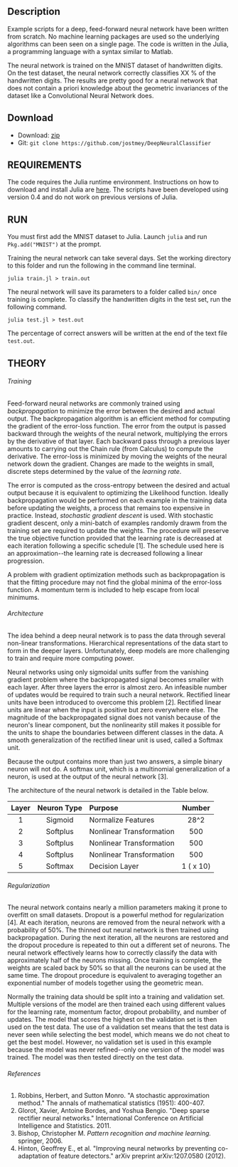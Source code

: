 ## Description

Example scripts for a deep, feed-forward neural network have been written from scratch. No machine learning packages are used so the underlying algorithms can been seen on a single page. The code is written in the Julia, a programming language with a syntax similar to Matlab.

The neural network is trained on the MNIST dataset of handwritten digits. On the test dataset, the neural network correctly classifies XX % of the handwritten digits. The results are pretty good for a neural network that does not contain a priori knowledge about the geometric invariances of the dataset like a Convolutional Neural Network does.

## Download

* Download: [zip](https://github.com/jostmey/DeepNeuralClassifieer/zipball/master)
* Git: `git clone https://github.com/jostmey/DeepNeuralClassifier`

## REQUIREMENTS

The code requires the Julia runtime environment. Instructions on how to download and install Julia are [here](http://julialang.org/). The scripts have been developed using version 0.4 and do not work on previous versions of Julia.

## RUN

You must first add the MNIST dataset to Julia. Launch `julia` and run `Pkg.add("MNIST")` at the prompt.

Training the neural network can take several days. Set the working directory to this folder and run the following in the command line terminal.

`julia train.jl > train.out`

The neural network will save its parameters to a folder called `bin/` once training is complete. To classify the handwritten digits in the test set, run the following command.

`julia test.jl > test.out`

The percentage of correct answers will be written at the end of the text file `test.out`.

## THEORY

###### Training

Feed-forward neural networks are commonly trained using *backpropagation* to minimize the error between the desired and actual output. The backpropagation algorithm is an efficient method for computing the gradient of the error-loss function. The error from the output is passed backward through the weights of the neural network, multiplying the errors by the derivative of that layer. Each backward pass through a previous layer amounts to carrying out the Chain rule (from Calculus) to compute the derivative. The error-loss is minimized by moving the weights of the neural network down the gradient. Changes are made to the weights in small, discrete steps determined by the value of the *learning rate*.

The error is computed as the cross-entropy between the desired and actual output because it is equivalent to optimizing the Likelihood function. Ideally backpropagation would be performed on each example in the training data before updating the weights, a process that remains too expensive in practice. Instead, *stochastic gradient descent* is used. With stochastic gradient descent, only a mini-batch of examples randomly drawm from the training set are required to update the weights. The procedure will preserve the true objective function provided that the learning rate is decreased at each iteration following a specific schedule [1]. The schedule used here is an approximation--the learning rate is decreased following a linear progression.

A problem with gradient optimization methods such as backpropagation is that the fitting procedure may not find the global minima of the error-loss function. A momentum term is included to help escape from local minimums.

###### Architecture

The idea behind a deep neural network is to pass the data through several non-linear transformations. Hierarchical representations of the data start to form in the deeper layers. Unfortunately, deep models are more challenging to train and require more computing power.

Neural networks using only sigmoidal units suffer from the vanishing gradient problem where the backpropagated signal becomes smaller with each layer. After three layers the error is almost zero. An infeasible number of updates would be required to train such a neural network. Rectified linear units have been introduced to overcome this problem [2]. Rectified linear units are linear when the input is positive but zero everywhere else. The magnitude of the backpropagated signal does not vanish because of the neuron's linear component, but the nonlinearity still makes it possible for the units to shape the boundaries between different classes in the data. A smooth generalization of the rectified linear unit is used, called a Softmax unit.

Because the output contains more than just two answers, a simple binary neuron will not do. A softmax unit, which is a multinomial generalization of a neuron, is used at the output of the neural network [3].

The architecture of the neural network is detailed in the Table below.

| Layer | Neuron Type | Purpose                  | Number    |
| :----:|:-----------:|:-------------------------|:---------:|
| 1     | Sigmoid     | Normalize Features       | 28^2      |
| 2     | Softplus    | Nonlinear Transformation | 500       |
| 3     | Softplus    | Nonlinear Transformation | 500       |
| 4     | Softplus    | Nonlinear Transformation | 500       |
| 5     | Softmax     | Decision Layer           | 1 ( x 10) |

###### Regularization

The neural network contains nearly a million parameters making it prone to overfitt on small datasets. Dropout is a powerful method for regularization [4]. At each iteration, neurons are removed from the neural network with a probability of 50%. The thinned out neural network is then trained using backpropagation. During the next iteration, all the neurons are restored and the dropout procedure is repeated to thin out a different set of neurons. The neural network effectively learns how to correctly classify the data with approximately half of the neurons missing. Once training is complete, the weights are scaled back by 50% so that all the neurons can be used at the same time. The dropout procedure is equivalent to averaging together an exponential number of models together using the geometric mean.

Normally the training data should be split into a training and validation set. Multiple versions of the model are then trained each using different values for the learning rate, momentum factor, dropout probability, and number of updates. The model that scores the highest on the validation set is then used on the test data. The use of a validation set means that the test data is never seen while selecting the best model, which means we do not cheat to get the best model. However, no validation set is used in this example because the model was never refined--only one version of the model was trained. The model was then tested directly on the test data.

###### References

[comment]: # (BIBLIOGRAPHY STYLE: MLA)

1. Robbins, Herbert, and Sutton Monro. "A stochastic approximation method." The annals of mathematical statistics (1951): 400-407.
2. Glorot, Xavier, Antoine Bordes, and Yoshua Bengio. "Deep sparse rectifier neural networks." International Conference on Artificial Intelligence and Statistics. 2011.
3. Bishop, Christopher M. *Pattern recognition and machine learning.* springer, 2006.
4. Hinton, Geoffrey E., et al. "Improving neural networks by preventing co-adaptation of feature detectors." arXiv preprint arXiv:1207.0580 (2012).
